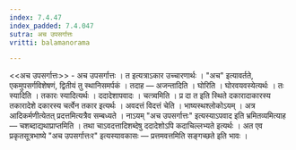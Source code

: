 ```yaml
---
index: 7.4.47
index_padded: 7.4.047
sutra: अच उपसर्गात्तः
vritti: balamanorama

---
```

<<अच उपसर्गात्तः>> - अच उपसर्गात्तः । त इत्यत्राऽकार उच्चारणार्थः । "अच" इत्यावर्तते, एकमुपसर्गविशेषणं, द्वितीयं तु स्थानिसमर्पकं । तदाह —  अजन्तादिति । घोरिति । घोरवयवस्येत्यर्थः । तः स्यादिति । तकारः स्यादित्यर्थः । ददादेशापवादः । चत्त्र्वमिति । प्र दा त इति स्थिते दकारादाकारस्य तकारादेशे दकारस्य चर्त्वेन तकार इत्यर्थः । अवदत्तं विदत्तं चेति । भाष्यस्थश्लोकोऽयम् । अत्र आदिकर्मणीत्येतत् प्रदत्तमित्यत्रैव सम्बध्यते । नाऽयम् "अच उपसर्गात्तः" इत्यस्याऽपवाद इति भ्रमितव्यमित्याह —  चशब्दाद्यथाप्राप्तमिति । तथा चाऽवदत्तादिशब्देषु ददादेशोऽपि कदाचिल्लभ्यते इत्यर्थः । अत एव प्रकृतसूत्रभाष्ये "अच उपसर्गात्तःर" इत्यस्यावकासः —  प्रत्तमवत्तमिति सङ्गच्छते इति भावः । 